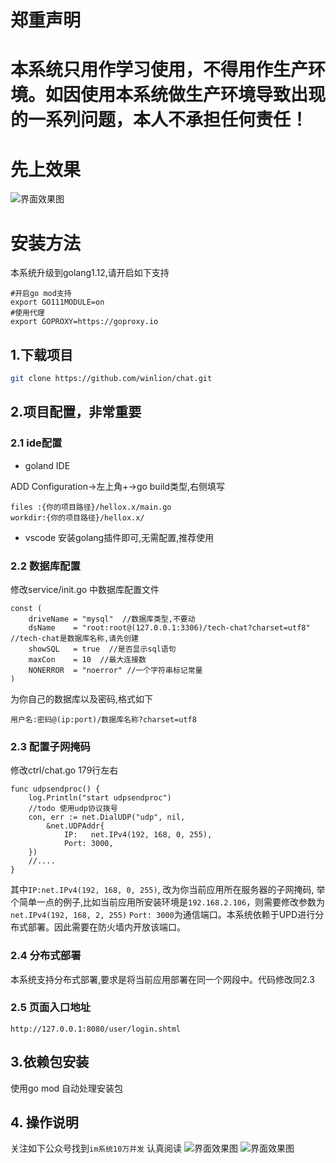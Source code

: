 # 郑重声明

# 本系统只用作学习使用，不得用作生产环境。如因使用本系统做生产环境导致出现的一系列问题，本人不承担任何责任！



# 先上效果
![界面效果图](https://www.techidea8.com/app/chat/3.jpg)
# 安装方法
本系统升级到golang1.12,请开启如下支持
```
#开启go mod支持
export GO111MODULE=on
#使用代理
export GOPROXY=https://goproxy.io

```
## 1.下载项目
```bash
git clone https://github.com/winlion/chat.git
```


## 2.项目配置，非常重要
### 2.1 ide配置

+ goland IDE

ADD Configuration->左上角+->go build类型,右侧填写
```
files :{你的项目路径}/hellox.x/main.go
workdir:{你的项目路径}/hellox.x/
```
+ vscode
安装golang插件即可,无需配置,推荐使用

### 2.2 数据库配置
修改service/init.go 中数据库配置文件
```cgo
const (
	driveName = "mysql"  //数据库类型,不要动
	dsName    = "root:root@(127.0.0.1:3306)/tech-chat?charset=utf8"  //tech-chat是数据库名称,请先创建
	showSQL   = true  //是否显示sql语句
	maxCon    = 10  //最大连接数
	NONERROR  = "noerror" //一个字符串标记常量
)
```
为你自己的数据库以及密码,格式如下
```
用户名:密码@(ip:port)/数据库名称?charset=utf8
```

### 2.3 配置子网掩码
修改ctrl/chat.go  179行左右
```cgo
func udpsendproc() {
	log.Println("start udpsendproc")
	//todo 使用udp协议拨号
	con, err := net.DialUDP("udp", nil,
		&net.UDPAddr{
			IP:   net.IPv4(192, 168, 0, 255),
			Port: 3000,
	})
    //....
}

```
其中`IP:net.IPv4(192, 168, 0, 255)`, 改为你当前应用所在服务器的子网掩码,
举个简单一点的例子,比如当前应用所安装环境是`192.168.2.106`，则需要修改参数为`net.IPv4(192, 168, 2, 255)`
`Port: 3000`为通信端口。本系统依赖于UPD进行分布式部署。因此需要在防火墙内开放该端口。

### 2.4 分布式部署
本系统支持分布式部署,要求是将当前应用部署在同一个网段中。代码修改同2.3

### 2.5 页面入口地址
```
http://127.0.0.1:8080/user/login.shtml
```

## 3.依赖包安装

使用go mod 自动处理安装包

## 4. 操作说明
关注如下公众号找到`im系统10万并发` 认真阅读
![界面效果图](https://www.techidea8.com/betaidea.png)
![界面效果图](https://www.techidea8.com/techidea8-2.jpg)
